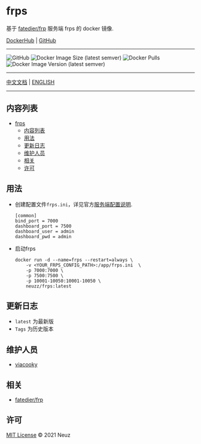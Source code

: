 # frps

基于 [fatedier/frp](https://github.com/fatedier/frp) 服务端 frps 的 docker 镜像.

[DockerHub](https://hub.docker.com/r/neuzz/frps) | [GitHub](https://github.com/Neuz/Dockerfiles/tree/main/frps)

---

![GitHub](https://img.shields.io/github/license/neuz/Dockerfiles) ![Docker Image Size (latest semver)](https://img.shields.io/docker/image-size/neuzz/frps) ![Docker Pulls](https://img.shields.io/docker/pulls/neuzz/frps) ![Docker Image Version (latest semver)](https://img.shields.io/docker/v/neuzz/frps) 

---

 [中文文档](README.md) | [ENGLISH](README_en.md)

---

## 内容列表

- [frps](#frps)
  - [内容列表](#内容列表)
  - [用法](#用法)
  - [更新日志](#更新日志)
  - [维护人员](#维护人员)
  - [相关](#相关)
  - [许可](#许可)

## 用法

- 创建配置文件`frps.ini`，详见官方[服务端配置说明](https://gofrp.org/docs/reference/server-configures/).
   
    ```
    [common]
    bind_port = 7000
    dashboard_port = 7500
    dashboard_user = admin
    dashboard_pwd = admin
    ```

- 启动frps

    ```
    docker run -d --name=frps --restart=always \
        -v <YOUR_FRPS_CONFIG_PATH>:/app/frps.ini  \
        -p 7000:7000 \
        -p 7500:7500 \
        -p 10001-10050:10001-10050 \
        neuzz/frps:latest
    ```

## 更新日志

- `latest` 为最新版
- `Tags` 为历史版本

## 维护人员

- [viacooky](https://github.com/viacooky)

## 相关

- [fatedier/frp](https://github.com/fatedier/frp)

## 许可

[MIT License](../LICENSE) © 2021 Neuz